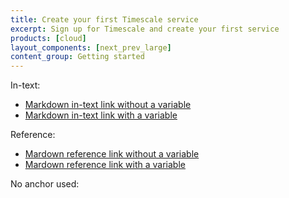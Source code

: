 ```yaml
---
title: Create your first Timescale service
excerpt: Sign up for Timescale and create your first service
products: [cloud]
layout_components: [next_prev_large]
content_group: Getting started
---
```


In-text:

  - [Markdown in-text link without a variable](https://www.timescale.com)
  - [Markdown in-text link with a variable](<Variable name="COMPANY_URL"/>)

Reference:

  - [Mardown reference link without a variable][markdown-reference-link-1]
  - [Mardown reference link with a variable][markdown-reference-link-2]

No anchor used: 

  <Variable name="COMPANY_URL"/>

[markdown-reference-link-1]: https://www.timescale.com
[markdown-reference-link-2]: <Variable name="COMPANY_URL"/>




